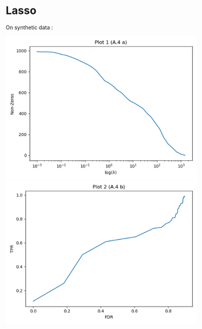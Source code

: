 # Lasso

On synthetic data :

![](https://github.com/Ali-Jahan/Lasso/blob/master/A4a.png)
![](https://github.com/Ali-Jahan/Lasso/blob/master/A4b.png)
